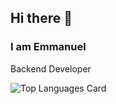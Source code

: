 ## Hi there 👋
### I am Emmanuel

Backend Developer 
 
![Top Languages Card](https://github-readme-stats.vercel.app/api/top-langs/?username=nkrumahthis&show_icons=true&count_private=true&theme=transparent&layout=compact) 
